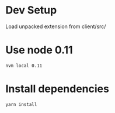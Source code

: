 # Dev Setup

Load unpacked extension from client/src/

# Use node 0.11

`nvm local 0.11`

# Install dependencies

`yarn install`
